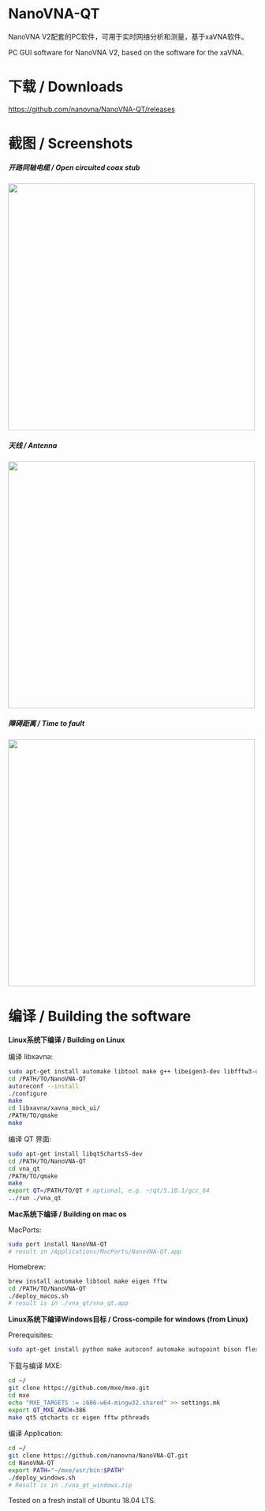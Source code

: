 # NanoVNA-QT
NanoVNA V2配套的PC软件，可用于实时网络分析和测量，基于xaVNA软件。

PC GUI software for NanoVNA V2, based on the software for the xaVNA.


# 下载 / Downloads
https://github.com/nanovna/NanoVNA-QT/releases


# 截图 / Screenshots

##### 开路同轴电缆 / Open circuited coax stub

<img src="pictures/coax.png" width="500">

##### 天线 / Antenna

<img src="pictures/antenna.png" width="500">

##### 障碍距离 / Time to fault

<img src="pictures/ttf.png" width="500">


# 编译 / Building the software

__Linux系统下编译 / Building on Linux__

编译 libxavna:
```bash
sudo apt-get install automake libtool make g++ libeigen3-dev libfftw3-dev
cd /PATH/TO/NanoVNA-QT
autoreconf --install
./configure
make
cd libxavna/xavna_mock_ui/
/PATH/TO/qmake
make
```

编译 QT 界面:
```bash
sudo apt-get install libqt5charts5-dev
cd /PATH/TO/NanoVNA-QT
cd vna_qt
/PATH/TO/qmake
make
export QT=/PATH/TO/QT # optional, e.g. ~/qt/5.10.1/gcc_64
../run ./vna_qt
```

__Mac系统下编译 / Building on mac os__

 MacPorts:
```bash
sudo port install NanoVNA-QT
# result in /Applications/MacPorts/NanoVNA-QT.app
```

 Homebrew:
```bash
brew install automake libtool make eigen fftw
cd /PATH/TO/NanoVNA-QT
./deploy_macos.sh
# result is in ./vna_qt/vna_qt.app
```

__Linux系统下编译Windows目标 / Cross-compile for windows (from Linux)__

Prerequisites:
```bash
sudo apt-get install python make autoconf automake autopoint bison flex gperf intltool libtool libtool-bin lzip ruby unzip p7zip-full libgdk-pixbuf2.0-dev libssl-dev libeigen3-dev fftw3-dev mingw-w64
```

下载与编译 MXE:
```bash
cd ~/
git clone https://github.com/mxe/mxe.git
cd mxe
echo "MXE_TARGETS := i686-w64-mingw32.shared" >> settings.mk
export QT_MXE_ARCH=386
make qt5 qtcharts cc eigen fftw pthreads
```

编译 Application:
```bash
cd ~/
git clone https://github.com/nanovna/NanoVNA-QT.git
cd NanoVNA-QT
export PATH="~/mxe/usr/bin:$PATH"
./deploy_windows.sh
# Result is in ./vna_qt_windows.zip
```

Tested on a fresh install of Ubuntu 18.04 LTS.
